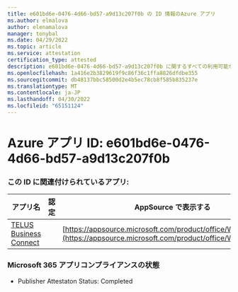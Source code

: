 ```yaml
---
title: e601bd6e-0476-4d66-bd57-a9d13c207f0b の ID 情報のAzure アプリ
ms.author: elmalova
author: elenamalova
manager: tonybal
ms.date: 04/29/2022
ms.topic: article
ms.service: attestation
certification_type: attested
description: e601bd6e-0476-4d66-bd57-a9d13c207f0b に関するすべての利用可能なセキュリティとコンプライアンス情報。
ms.openlocfilehash: 1a416e2b3829619f9c86f36c1ffa8826dfdbe355
ms.sourcegitcommit: db48137bbc58500d2e4b5ec78cb8f585b835237e
ms.translationtype: MT
ms.contentlocale: ja-JP
ms.lasthandoff: 04/30/2022
ms.locfileid: "65151124"
---
```

# <a name="azure-app-id-e601bd6e-0476-4d66-bd57-a9d13c207f0b"></a>Azure アプリ ID: e601bd6e-0476-4d66-bd57-a9d13c207f0b


### <a name="apps-associated-with-this-id"></a>この ID に関連付けられているアプリ:
| **アプリ名** | **認定** | **AppSource で表示する** |
|--------------|---------------|-----------------------|
| [TELUS Business Connect](../forward/WA200002300.md) |  | [https://appsource.microsoft.com/product/office/WA200002300](https://appsource.microsoft.com/product/office/WA200002300) |

### <a name="microsoft-365-app-compliance-status"></a>Microsoft 365 アプリコンプライアンスの状態
- Publisher Attestaton Status: Completed
